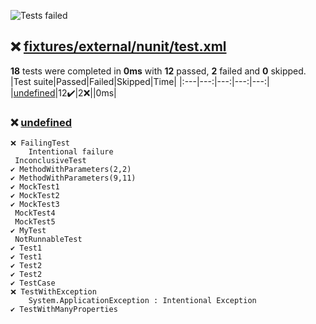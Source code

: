 ![Tests failed](https://img.shields.io/badge/tests-12%20passed%2C%202%20failed-critical)
## ❌ <a id="user-content-r0" href="#r0">fixtures/external/nunit/test.xml</a>
**18** tests were completed in **0ms** with **12** passed, **2** failed and **0** skipped.
|Test suite|Passed|Failed|Skipped|Time|
|:---|---:|---:|---:|---:|
|[undefined](#r0s0)|12✔️|2❌||0ms|
### ❌ <a id="user-content-r0s0" href="#r0s0">undefined</a>
```
❌ FailingTest
	Intentional failure
 InconclusiveTest
✔️ MethodWithParameters(2,2)
✔️ MethodWithParameters(9,11)
✔️ MockTest1
✔️ MockTest2
✔️ MockTest3
 MockTest4
 MockTest5
✔️ MyTest
 NotRunnableTest
✔️ Test1
✔️ Test1
✔️ Test2
✔️ Test2
✔️ TestCase
❌ TestWithException
	System.ApplicationException : Intentional Exception
✔️ TestWithManyProperties
```